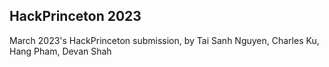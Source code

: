 ## HackPrinceton 2023
March 2023's HackPrinceton submission, by Tai Sanh Nguyen, Charles Ku, Hang Pham, Devan Shah
